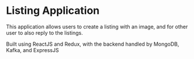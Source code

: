 # Listing Application

This application allows users to create a listing with an image, and for other user to also reply to the listings.

Built using ReactJS and Redux, with the backend handled by MongoDB, Kafka, and ExpressJS